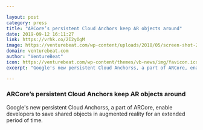 ```yaml
---

layout: post
category: press
title: "ARCore’s persistent Cloud Anchors keep AR objects around"
date: 2019-09-12 16:11:27
link: https://vrhk.co/2I2yOgM
image: https://venturebeat.com/wp-content/uploads/2018/05/screen-shot-2018-05-08-at-4-47-14-pm.jpg?w=1200&strip=all
domain: venturebeat.com
author: "VentureBeat"
icon: https://venturebeat.com/wp-content/themes/vb-news/img/favicon.ico
excerpt: "Google's new persistent Cloud Anchorss, a part of ARCore, enable developers to save shared objects in augmented reality for an extended period of time."

---
```


### ARCore’s persistent Cloud Anchors keep AR objects around

Google's new persistent Cloud Anchorss, a part of ARCore, enable developers to save shared objects in augmented reality for an extended period of time.